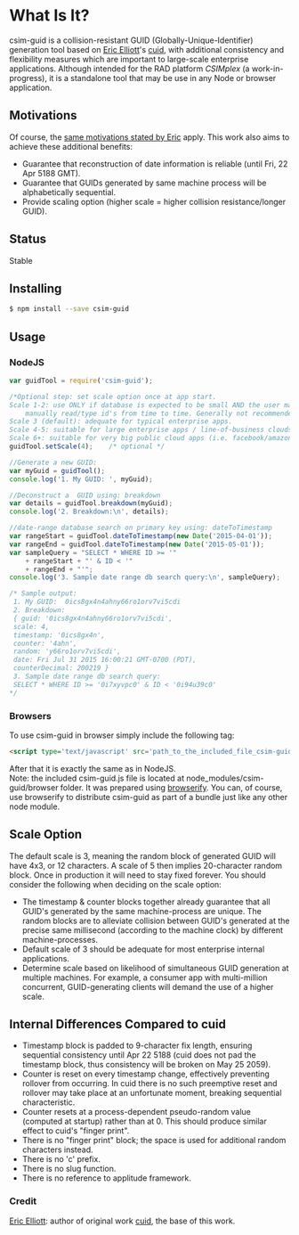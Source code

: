 # What Is It?
csim-guid is a collision-resistant GUID (Globally-Unique-Identifier) generation tool based on [Eric Elliott][eric]'s [cuid][cuid], with additional consistency and flexibility measures which are important to large-scale enterprise applications.  Although intended for the RAD platform _CSIMplex_ (a work-in-progress), it is a standalone tool that may be use in any Node or browser application. 

## Motivations
Of course, the [same motivations stated by Eric](https://www.npmjs.com/package/cuid#motivation) apply.  This work also aims to achieve these additional benefits:

* Guarantee that reconstruction of date information is reliable (until Fri, 22 Apr 5188 GMT).
* Guarantee that GUIDs generated by same machine process will be alphabetically sequential. 
* Provide scaling option (higher scale = higher collision resistance/longer GUID).

## Status
Stable

## Installing

```bash
$ npm install --save csim-guid
```
## Usage
### NodeJS
```js
var guidTool = require('csim-guid');

/*Optional step: set scale option once at app start.
Scale 1-2: use ONLY if database is expected to be small AND the user may be required to
    manually read/type id's from time to time. Generally not recommended!
Scale 3 (default): adequate for typical enterprise apps.
Scale 4-5: suitable for large enterprise apps / line-of-business clouds.
Scale 6+: suitable for very big public cloud apps (i.e. facebook/amazon scale). */
guidTool.setScale(4);    /* optional */

//Generate a new GUID:
var myGuid = guidTool();
console.log('1. My GUID: ', myGuid);

//Deconstruct a  GUID using: breakdown
var details = guidTool.breakdown(myGuid);
console.log('2. Breakdown:\n', details);

//date-range database search on primary key using: dateToTimestamp
var rangeStart = guidTool.dateToTimestamp(new Date('2015-04-01'));
var rangeEnd = guidTool.dateToTimestamp(new Date('2015-05-01'));
var sampleQuery = "SELECT * WHERE ID >= '"
    + rangeStart + "' & ID < '"
    + rangeEnd + "'";
console.log('3. Sample date range db search query:\n', sampleQuery);

/* Sample output:
 1. My GUID:  0ics8gx4n4ahny66ro1orv7vi5cdi
 2. Breakdown:
 { guid: '0ics8gx4n4ahny66ro1orv7vi5cdi',
 scale: 4,
 timestamp: '0ics8gx4n',
 counter: '4ahn',
 random: 'y66ro1orv7vi5cdi',
 date: Fri Jul 31 2015 16:00:21 GMT-0700 (PDT),
 counterDecimal: 200219 }
 3. Sample date range db search query:
 SELECT * WHERE ID >= '0i7xyvpc0' & ID < '0i94u39c0'
*/

```

### Browsers
To use csim-guid in browser simply include the following tag:
```html
<script type='text/javascript' src='path_to_the_included_file_csim-guid.js'/>
```
After that it is exactly the same as in NodeJS.  
Note: the included csim-guid.js file is located at node_modules/csim-guid/browser folder. It was prepared using [browserify][browserify].  You can, of course, use browserify to distribute csim-guid as part of a bundle just like any other node module. 

## Scale Option
The default scale is 3, meaning the random block of generated GUID will have 4x3, or 12 characters.  A scale of 5 then implies 20-character random block.  Once in production it will need to stay fixed forever.  You should consider the following when deciding on the scale option:
* The timestamp & counter blocks together already guarantee that all GUID's generated by the same machine-process are unique.  The random blocks are to alleviate collision between GUID's generated at the precise same millisecond (according to the machine clock) by different machine-processes.
* Default scale of 3 should be adequate for most enterprise internal applications.
* Determine scale based on likelihood of simultaneous GUID generation at multiple machines.  For example, a consumer app with multi-million concurrent, GUID-generating clients will demand the use of a higher scale.

## Internal Differences Compared to cuid

* Timestamp block is padded to 9-character fix length, ensuring sequential consistency until Apr 22 5188 (cuid does not pad the timestamp block, thus consistency will be broken on May 25 2059).
* Counter is reset on every timestamp change, effectively preventing rollover from occurring.  In cuid there is no such preemptive reset and rollover may take place at an unfortunate moment, breaking sequential characteristic.
* Counter resets at a process-dependent pseudo-random value (computed at startup) rather than at 0.  This should produce similar effect to cuid's "finger print".
* There is no "finger print" block; the space is used for additional random characters instead. 
* There is no 'c' prefix. 
* There is no slug function.
* There is no reference to applitude framework.


### Credit
[Eric Elliott][eric]: author of original work [cuid][cuid], the base of this work.

[cuid]: https://www.npmjs.com/package/cuid "Original cuid npm package"
[eric]: https://www.npmjs.com/~ericelliott
[browserify]: https://www.npmjs.com/package/browserify
